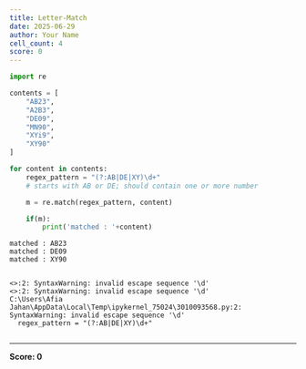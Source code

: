 ```yaml
---
title: Letter-Match
date: 2025-06-29
author: Your Name
cell_count: 4
score: 0
---
```


```python
import re
```


```python
contents = [
    "AB23",
    "A2B3", 
    "DE09",
    "MN90",
    "XYi9",
    "XY90"
]
```


```python
for content in contents:
    regex_pattern = "(?:AB|DE|XY)\d+" 
    # starts with AB or DE; should contain one or more number

    m = re.match(regex_pattern, content)

    if(m):
        print('matched : '+content)
```

    matched : AB23
    matched : DE09
    matched : XY90
    

    <>:2: SyntaxWarning: invalid escape sequence '\d'
    <>:2: SyntaxWarning: invalid escape sequence '\d'
    C:\Users\Afia Jahan\AppData\Local\Temp\ipykernel_75024\3010093568.py:2: SyntaxWarning: invalid escape sequence '\d'
      regex_pattern = "(?:AB|DE|XY)\d+"
    


```python

```


---
**Score: 0**